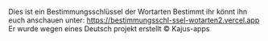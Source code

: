 Dies ist ein Bestimmungsschlüssel der Wortarten Bestimmt ihr könnt ihn euch anschauen unter:
https://bestimmungsschl-ssel-wotarten2.vercel.app
Er wurde wegen eines Deutsch projekt erstellt 
&copy; Kajus-apps
